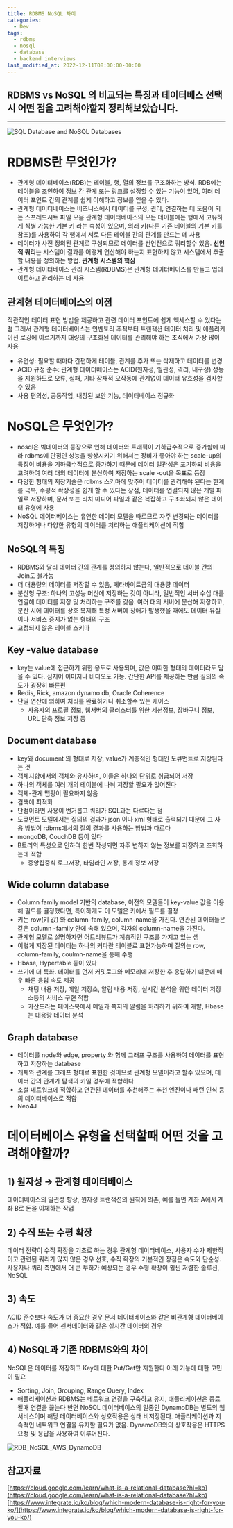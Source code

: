 ```yaml
---
title: RDBMS NoSQL 차이
categories:
  - Dev
tags:
  - rdbms
  - nosql
  - database
  - backend interviews
last_modified_at: 2022-12-11T08:00:00-00:00
---
```


## RDBMS vs NoSQL 의 비교되는 특징과 데이터베스 선택시 어떤 점을 고려해야할지 정리해보았습니다.

---

![SQL Database and NoSQL Databases](https://www.scylladb.com/wp-content/uploads/differences-between-sql-databases-and-nosql-databases.png)


# RDBMS란 무엇인가?

- 관계형 데이터베이스(RDB)는 테이블, 행, 열의 정보를 구조화하는 방식. RDB에는 테이블을 조인하여 정보 간 관계 또는 링크를 설정할 수 있는 기능이 있어, 여러 데이터 포인트 간의 관계를 쉽게 이해하고 정보를 얻을 수 있다.
- 관계형 데이터베이스는 비즈니스에서 데이터를 구성, 관리, 연결하는 데 도움이 되는 스프레드시트 파일 모음
관계형 데이터베이스의 모든 테이블에는 행에서 고유하게 식별 가능한 기본 키 라는 속성이 있으며, 외래 키(다른 기존 테이블의 기본 키를 참조)를 사용하여 각 행에서 서로 다른 테이블 간의 관계를 만드는 데 사용
- 데이터가 사전 정의된 관계로 구성되므로 데이터를 선언전으로 쿼리할수 있음. **선언적 쿼리**는 시스템이 결과를 어떻게 연산해야 하는지 표현하지 않고 시스템에서 추출할 내용을 정의하는 방법. **관계형 시스템의 핵심**
- 관계형 데이터베이스 관리 시스템(RDBMS)은 관계형 데이터베이스를 만들고 업데이트하고 관리하는 데 사용

## 관계형 데이터베이스의 이점

직관적인 데이터 표현 방법을 제공하고 관련 데이터 포인트에 쉽게 액세스할 수 있다는 점
그래서 관계형 데이터베이스는 인벤토리 추적부터 트랜잭션 데이터 처리 및 애플리케이션 로깅에 이르기까지 대량의 구조화된 데이터를 관리해야 하는 조직에서 가장 많이 사용

- 유연성: 필요할 때마다 간편하게 테이블, 관계를 추가 또는 삭제하고 데이터를 변경
- ACID 규정 준수: 관계형 데이터베이스는 ACID(원자성, 일관성, 격리, 내구성) 성능을 지원하므로 오류, 실패, 기타 잠재적 오작동에 관계없이 데이터 유효성을 검사할수 있음
- 사용 편의성, 공동작업, 내장된 보안 기능, 데이터베이스 정규화

# NoSQL은 무엇인가?

- nosql은 빅데이터의 등장으로 인해 데이터와 트래픽이 기하급수적으로 증가함에 따라 rdbms에 단점인 성능을 향상시키기 위해서는 장비가 좋아야 하는 scale-up의 특징이 비용을 기하급수적으로 증가하기 때문에 데이터 일관성은 포기하되 비용을 고려하여 여러 대의 데이터에 분산하여 저장하는 scale -out을 목표로 등장
- 다양한 형태의 저장기술은 rdbms 스키마에 맞추어 데이터를 관리해야 된다는 한계를 극복, 수평적 확장성을 쉽게 할 수 있다는 장점, 데이터를 연결되지 않은 개별 파일로 저장하며, 문서 또는 리치 미디어 파일과 같은 복잡하고 구조화되지 않은 데이터 유형에 사용
- NoSQL 데이터베이스는 유연한 데이터 모델을 따르므로 자주 변경되는 데이터를 저장하거나 다양한 유형의 데이터를 처리하는 애플리케이션에 적합

## NoSQL의 특징

- RDBMS와 달리 데이터 간의 관계를 정의하지 않는다, 일반적으로 테이블 간의 Join도 불가능
- 더 대용량의 데이터를 저장할 수 있음, 페타바이트급의 대용량 데이터
- 분산형 구조: 하나의 고성능 머신에 저장하는 것이 아니라, 일반적인 서버 수십 대를 연결해 데이터를 저장 및 처리하는 구조를 갖음. 여러 대의 서버에 분산해 저장하고, 분산 시에 데이터를 상호 복제해 특정 서버에 장애가 발생했을 때에도 데이터 유실이나 서비스 중지가 없는 형태의 구조
- 고정되지 않은 테이블 스키마

## Key -value database

- key는 value에 접근하기 위한 용도로 사용되며, 값은 어떠한 형태의 데이터라도 담을 수 있다. 심지어 이미지나 비디오도 가능. 간단한 API를 제공하는 만큼 질의의 속도가 굉장히 빠른편
- Redis, Rick, amazon dynamo db, Oracle Coherence
- 단일 연산에 의하여 처리를 완료하거나 취소할수 있는 케이스
    - 사용자의 프로필 정보, 웹서버의 클러스터를 위한 세션정보, 장바구니 정보, URL 단축 정보 저장 등

## Document database

- key와 document 의 형태로 저장, value가 계층적인 형태인 도큐먼트로 저장된다는 것
- 객체지향에서의 객체와 유사하며, 이들은 하나의 단위로 취급되어 저장
- 하나의 객체를 여러 개의 테이블에 나눠 저장할 필요가 없어진다
- 객체-관계 맵핑이 필요하지 않음
- 검색에 최적화
- 단점이라면 사용이 번거롭고 쿼리가 SQL과는 다르다는 점
- 도큐먼트 모델에서는 질의의 결과가 json 이나 xml 형태로 출력되기 때문에 그 사용 방법이 rdbms에서의 질의 결과를 사용하는 방법과 다르다
- mongoDB, CouchDB 등이 있다
- B트리의 특성으로 인하여 한번 작성되면 자주 변하지 않는 정보를 저장하고 조회하는데 적합
    - 중앙집중식 로그저장, 타임라인 저장, 통계 정보 저장

## Wide column database

- Column family model 기반의 database, 이전의 모델들이 key-value 값을 이용해 필드를 결정했다면, 특이하게도 이 모델은 키에서 필드를 결정
- 키는 row(키 값) 와 column-family, column-name을 가진다. 연관된 데이터들은 같은 column -family 안에 속해 있으며, 각자의 column-name을 가진다.
- 관계형 모델로 설명하자면 어트리뷰트가 계층적인 구조를 가지고 있는 셈
- 이렇게 저장된 데이터는 하나의 커다란 테이블로 표현가능하며 질의는 row, column-family, coulmn-name을 통해 수행
- Hbase, Hypertable 등이 있다
- 쓰기에 더 특화. 데이터를 먼저 커밋로그와 메모리에 저장한 후 응답하기 떄문에 매우 빠른 응답 속도 제공
    - 채팅 내용 저장, 메일 저장소, 알림 내용 저장, 실시간 분석을 위한 데이터 저장소등의 서비스 구현 적합
    - 카산드라는 페이스북에서 메일과 쪽지의 알림을 처리하기 위하여 개발, Hbase는 대용량 데이터 분석

## Graph database

- 데이터를 node와 edge, property 와 함께 그래프 구조를 사용하여 데이터를 표현하고 저장하는 database
- 개체와 관계를 그래프 형태로 표현한 것이므로 관계형 모델이라고 할수 있으며, 데이터 간의 관계가 탐색의 키일 경우에 적합하다
- 소셜 네트워크에 적합하고 연관된 데이터를 추천해주는 추천 엔진이나 패턴 인식 등의 데이터베이스로 적합
- Neo4J

# 데이터베이스 유형을 선택할때 어떤 것을 고려해야할까?

## 1) 원자성 → 관계형 데이터베이스

데이터베이스의 일관성 향상, 원자성 트랜잭션의 원칙에 의존,  예를 들면 계좌 A에서 계좌 B로 돈을 이체하는 작업

## 2) 수직 또는 수평 확장

데이터 전략이 수직 확장을 기초로 하는 경우 관계형 데이터베이스, 사용자 수가 제한적이고 관련된 쿼리가 많지 않은 경우 선호, 수직 확장의 기본적인 장점은 속도와 단순성.
사용자나 쿼리 측면에서 더 큰 부하가 예상되는 경우 수평 확장이 훨씬 저렴한 솔루션, NoSQL

## 3) 속도

ACID 준수보다 속도가 더 중요한 경우 문서 데이터베이스와 같은 비관계형 데이터베이스가 적합.
예를 들어 센서데이터와 같은 실시간 데이터의 경우

## 4) NoSQL과 기존 RDBMS와의 차이

NoSQL은 데이터를 저장하고 Key에 대한 Put/Get만 지원한다 아래 기능에 대한 고민이 필요

- Sorting, Join, Grouping, Range Query, Index
- 애플리케이션과 RDBMS는 네트워크 연결을 구축하고 유지, 애플리케이션은 종료될때 연결을 끊는다
반면 NoSQL 데이터베이스의 일종인 DynamoDB는 별도의 웹서비스이며 해당 데이터베이스와 상호작용은 상태 비저장된다. 애플리케이션과 지속적인 네트워크 연결을 유지할 필요가 없음. 
DynamoDB와의 상호작용은 HTTPS 요청 및 응답을 사용하여 이루어진다.

![RDB_NoSQL_AWS_DynamoDB](https://docs.aws.amazon.com/ko_kr/amazondynamodb/latest/developerguide/images/SQLtoNoSQL.png)



## 참고자료

[https://cloud.google.com/learn/what-is-a-relational-database?hl=ko](https://cloud.google.com/learn/what-is-a-relational-database?hl=ko)
[https://www.integrate.io/ko/blog/which-modern-database-is-right-for-you-ko/](https://www.integrate.io/ko/blog/which-modern-database-is-right-for-you-ko/)